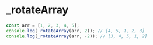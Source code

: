 # _rotateArray

<ContainerBox title="介绍">
<template #desc>
将源数组向左或右移动指定步数，并返回移动后的数组。
</template>
</ContainerBox>

<ContainerBox title="基础用法" noGap>

```ts
const arr = [1, 2, 3, 4, 5];
console.log(_rotateArray(arr, 2)); // [4, 5, 1, 2, 3]
console.log(_rotateArray(arr, -2)); // [3, 4, 5, 1, 2]
```
<CodeBox>
<template #codes>

```ts
/** @description 数组元素整体移动
 * @param arr 旋转的数组
 * @param step 负数为向后移动，正数为向前移动
 */
export const _rotateArray = <T>(arr: T[], step: number): T[] => {
  const length = arr.length;
  if (length === 0 || step % length === 0) return arr;
  const normalizedStep = ((step % length) + length) % length;
  return arr.slice(-normalizedStep).concat(arr.slice(0, -normalizedStep));
};
```
</template>
</CodeBox>
</ContainerBox>